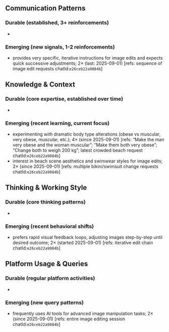 ## Communication Patterns
### Durable (established, 3+ reinforcements)
-  

### Emerging (new signals, 1-2 reinforcements)
- provides very specific, iterative instructions for image edits and expects quick successive adjustments; 2× (last: 2025-09-01) [refs: sequence of image edit requests chatId:`e26ceb22a9084b`]

## Knowledge & Context
### Durable (core expertise, established over time)
-  

### Emerging (recent learning, current focus)
- experimenting with dramatic body type alterations (obese vs muscular, very obese, muscular, etc.); 4× (since 2025-09-01) [refs: “Make the man very obese and the woman muscular”; “Make them both very obese”; “Change both to weigh 200 kg”; latest crowded beach request chatId:`e26ceb22a9084b`]
- interest in beach scene aesthetics and swimwear styles for image edits; 2× (since 2025-09-01) [refs: multiple bikini/swimsuit change requests chatId:`e26ceb22a9084b`]

## Thinking & Working Style
### Durable (core thinking patterns)
-  

### Emerging (recent behavioral shifts)
- prefers rapid visual feedback loops, adjusting images step-by-step until desired outcome; 2× (started 2025-09-01) [refs: iterative edit chain chatId:`e26ceb22a9084b`]

## Platform Usage & Queries
### Durable (regular platform activities)
-  

### Emerging (new query patterns)
- frequently uses AI tools for advanced image manipulation tasks; 2× (since 2025-09-01) [refs: entire image editing session chatId:`e26ceb22a9084b`]